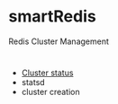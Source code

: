 # smartRedis

Redis Cluster Management

#

- [Cluster status](smartRedis/docs/status.md)
- statsd
- cluster creation
